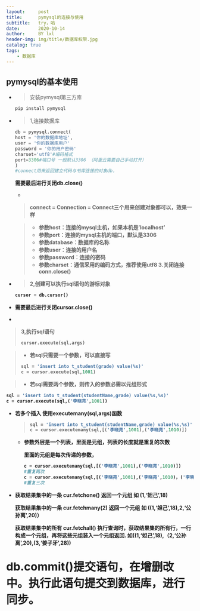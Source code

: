 ```yaml
---
layout:     post
title:      pymysql的连接与使用
subtitle:   try，哈
date:       2020-10-14
author:     BY lxl
header-img: img/title/数据库权限.jpg
catalog: true
tags:
    - 数据库
---
```


## pymysql的基本使用

- >安装pymysql第三方库

  ```python
  pip install pymysql
  ```

  

- >1,连接数据库

  ```python
  db = pymysql.connect(
  host = '你的数据库地址',
  user = '你的数据库用户'
  password = '你的用户密码'
  charset='utf8'#编码格式
  port=3306#端口号 一般默认3306 （阿里云需要自己手动打开）
  )
  #connect用来返回建立代码与书库连接的对象db，
  ```

  <strong>需要最后进行关闭db.close()<strong>

  - 

    > connect = Connection = Connect三个用来创建对象都可以，效果一样

    >- 参数host：连接的mysql主机，如果本机是’localhost’
    >- 参数port：连接的mysql主机的端口，默认是3306
    >- 参数database：数据库的名称
    >- 参数user：连接的用户名
    >- 参数password：连接的密码
    >- 参数charset：通信采用的编码方式，推荐使用utf8
    >  3.关闭连接 conn.close()

- >2,创建可以执行sql语句的游标对象

  ```python
  cursor = db.cursor()
  ```

- <strong>需要最后进行关闭cursor.close()<strong>

- 

  >3,执行sql语句
  >
  >```python
  >cursor.execute(sql,args)
  >```

  >- 若sql只需要一个参数，可以直接写
  >
  >```python
  >sql = 'insert into t_student(grade) value(%s)'
  >c = cursor.execute(sql,1001)
  >```

  >- 若sql需要两个参数，则传入的参数必需以元组形式

  ```python
  sql = 'insert into t_student(studentName,grade) value(%s,%s)'
  c = cursor.execute(sql,('李晓亮',1001))
  ```

  

- 若多个插入 使用executemany(sql,args)函数

  >```python
  >sql = 'insert into t_student(studentName,grade) value(%s,%s)'
  >c = cursor.executemany(sql,[('李晓亮',1001),('李晓亮',1010)])
  >```

  - 参数外层是一个列表，里面是元组，<strong>列表的长度就是重复的次数<strong>

    里面的元组是每次传递的参数，

    ```python
    c = cursor.executemany(sql,[('李晓亮',1001),('李晓亮',1010)])
    #重复两次
    c = cursor.executemany(sql,[('李晓亮',1001),('李晓亮',1010)，('李晓亮',1010)])
    #重复三次
    ```

- 获取结果集中的一条 cur.fetchone() 返回一个元组 如 (1,‘妲己’,18)

  获取结果集中的一条 cur.fetchmany(2) 返回一个元组 如 ((1,‘妲己’,18),2,‘公孙离’,20)）

  获取结果集中的所有 cur.fetchall() 执行查询时，获取结果集的所有行，一行构成一个元组，再将这些元组装入一个元组返回. 如((1,‘妲己’,18),（2,‘公孙离’,20),(3,‘姜子牙’,28))

<p style="font-size:30px">db.commit()提交语句，在增删改中。执行此语句提交到数据库，进行同步。</p>

